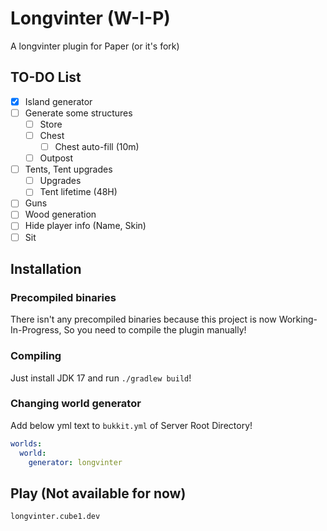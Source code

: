 # Longvinter (W-I-P)

A longvinter plugin for Paper (or it's fork)

## TO-DO List

- [X] Island generator
- [ ] Generate some structures
    - [ ] Store
    - [ ] Chest
      - [ ] Chest auto-fill (10m)
    - [ ] Outpost
- [ ] Tents, Tent upgrades
  - [ ] Upgrades
  - [ ] Tent lifetime (48H)
- [ ] Guns
- [ ] Wood generation
- [ ] Hide player info (Name, Skin)
- [ ] Sit

## Installation

### Precompiled binaries

There isn't any precompiled binaries because this project is now Working-In-Progress, So you need to compile the plugin manually!

### Compiling

Just install JDK 17 and run `./gradlew build`!

### Changing world generator

Add below yml text to `bukkit.yml` of Server Root Directory!

```yaml
worlds:
  world:
    generator: longvinter
```

## Play (Not available for now)
`longvinter.cube1.dev`